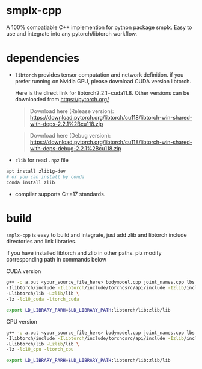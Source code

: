 # smplx-cpp

A 100% compatiable C++ implemention for python package smplx. Easy to use and integrate into any pytorch/libtorch workflow.

# dependencies
* `libtorch` provides tensor computation and network definition. if you prefer running on Nvidia GPU, please download CUDA version libtorch.

    Here is the direct link for libtorch2.2.1+cuda11.8. Other versions can be downloaded from https://pytorch.org/

    >Download here (Release version):
https://download.pytorch.org/libtorch/cu118/libtorch-win-shared-with-deps-2.2.1%2Bcu118.zip

    >Download here (Debug version):
https://download.pytorch.org/libtorch/cu118/libtorch-win-shared-with-deps-debug-2.2.1%2Bcu118.zip

* `zlib` for read `.npz` file
```bash
apt install zlib1g-dev
# or you can install by conda
conda install zlib
```

* compiler supports C++17 standards.



# build
`smplx-cpp` is easy to build and integrate, just add zlib and libtorch include directories and link libraries. 

if you have installed libtorch and zlib in other paths. plz modify corresponding path in commands below 

CUDA version

```bash
g++ -o a.out <your_source_file_here> bodymodel.cpp joint_names.cpp lbs.cpp npyio.cpp vertex_ids.cpp \
-Ilibtorch/include -Ilibtorch/include/torchcsrc/api/include -Izlib/include \
-Llibtorch/lib -Lzlib/lib \
-lz -lc10_cuda -ltorch_cuda

export LD_LIBRARY_PARH=$LD_LIBRARY_PATH:libtorch/lib:zlib/lib
```

CPU version

```bash
g++ -o a.out <your_source_file_here> bodymodel.cpp joint_names.cpp lbs.cpp npyio.cpp vertex_ids.cpp \
-Ilibtorch/include -Ilibtorch/include/torchcsrc/api/include -Izlib/include \
-Llibtorch/lib -Lzlib/lib \
-lz -lc10_cpu -ltorch_cpu

export LD_LIBRARY_PARH=$LD_LIBRARY_PATH:libtorch/lib:zlib/lib
```

